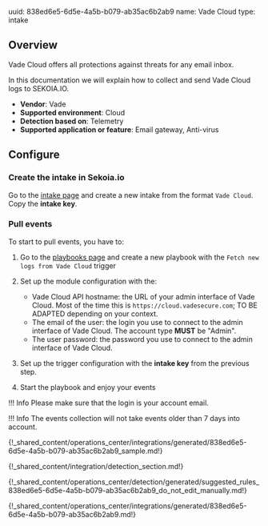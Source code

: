 uuid: 838ed6e5-6d5e-4a5b-b079-ab35ac6b2ab9
name: Vade Cloud
type: intake

## Overview

Vade Cloud offers all protections against threats for any email inbox.

In this documentation we will explain how to collect and send Vade Cloud logs to SEKOIA.IO.

- **Vendor**: Vade
- **Supported environment**: Cloud
- **Detection based on**: Telemetry
- **Supported application or feature**: Email gateway, Anti-virus


## Configure

### Create the intake in Sekoia.io

Go to the [intake page](https://app.sekoia.io/operations/intakes) and create a new intake from the format `Vade Cloud`. Copy the **intake key**.

### Pull events

To start to pull events, you have to:

1. Go to the [playbooks page](https://app.sekoia.io/operations/playbooks) and create a new playbook with the `Fetch new logs from Vade Cloud` trigger
2. Set up the module configuration with the:

     - Vade Cloud API hostname: the URL of your admin interface of Vade Cloud. Most of the time this is `https://cloud.vadesecure.com`; TO BE ADAPTED depending on your context.
     - The email of the user: the login you use to connect to the admin interface of Vade Cloud. The account type **MUST** be "Admin".
     - The user password: the password you use to connect to the admin interface of Vade Cloud.

3. Set up the trigger configuration with the **intake key** from the previous step.
4. Start the playbook and enjoy your events

!!! Info
     Please make sure that the login is your account email.

!!! Info
     The events collection will not take events older than 7 days into account.

{!_shared_content/operations_center/integrations/generated/838ed6e5-6d5e-4a5b-b079-ab35ac6b2ab9_sample.md!}

{!_shared_content/integration/detection_section.md!}

{!_shared_content/operations_center/detection/generated/suggested_rules_838ed6e5-6d5e-4a5b-b079-ab35ac6b2ab9_do_not_edit_manually.md!}

{!_shared_content/operations_center/integrations/generated/838ed6e5-6d5e-4a5b-b079-ab35ac6b2ab9.md!}